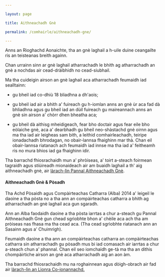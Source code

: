 ```yaml
---

layout: page

title: Aithneachadh Gnè

permalink: /comhairle/aithneachadh-gne/

---
```


Anns an Rìoghachd Aonaichte, tha an gnè laghail a h-uile duine ceangailte ris an teisteanas breith againn.

Chan urrainn sinn ar gnè laghail atharrachadh le bhith ag atharrachadh an gnè a nochdas air cead-dràibhidh no cead-siubhail.

Ma tha cuideigin airson an gnè laghail aca atharrachadh feumaidh iad sealltainn:

* gu bheil iad co-dhiù 18 bliadhna a dh'aois;  

* gu bheil iad air a bhith a' fuireach gu h-iomlan anns an gnè ùr aca fad dà bhliadhna agus gu bheil iad an dùil fuireach gu maireannach anns an gnè sin airson a' chòrr dhen bheatha aca;

* gu bheil dà aithisg mheidigeach, fear bho doctair agus fear eile bho eòlaiche gnè, aca a' dearbhadh gu bheil neo-shàstachd gnè oirnn agus ma tha iad air leigheas sam bith, a leithid comhairleachadh, teiripe ionadachadh bhrodagan, no obair-lannsa fhaighinn mar thà. Chan eil obair-lannsa riatanach ach feumaidh iad innse ma tha iad a' feitheamh ris no mura bhios iad ga fhaighinn idir.

Tha barrachd fhiosrachaidh mun a' phròiseas, a' toirt a-steach foirmean tagraidh agus stiùireadh mionaideach air am buaidh laghail a th' aig aithneachadh gnè, air [làrach-lìn Pannal Aithneachadh Gnè](http://www.justice.gov.uk/tribunals/gender-recognition-panel).  

#### Aithneachadh Gnè & Pòsadh

Tha Achd Pòsaidh agus Compàirteachas Catharra (Alba) 2014 a' leigeil le daoine a tha pòsta no a tha ann an compàirteachas catharra a bhith ag atharrachadh an gnè laghail aca gun sgaradh.

Ann an Alba faodaidh daoine a tha pòsta iarrtas a chur a-steach gu Pannal Aithneachadh Gnè gun chead sgrìobhte bhon a' chèile aca ach tha am pròiseas nas fhasa ma tha cead aca. (Tha cead sgrìobhte riatanach ann an Sasainn agus a' Chuimrigh).

Feumaidh daoine a tha ann an compàirteachas catharra an compàirteachas catharra sin atharrachadh gu pòsadh mus bi iad comasach air iarrtas a chur a-steach chun a' phannal. Chan eil seo iomchaidh ge-tà ma tha an dithis chompàirtiche airson an gnè aca atharrachadh aig an aon àm.  

Tha barrachd fhiosrachaidh mu na roghainnean agus dòigh-obrach air fad air [làrach-lìn an Lìonra Co-ionannachd.](http://www.equality-network.org/wp-content/uploads/2014/12/Marriage-and-Civil-Partnership-in-Scotland.pdf)

